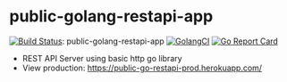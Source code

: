 # public-golang-restapi-app
[![Build Status](https://travis-ci.org/ncmd/public-golang-restapi-app.svg?branch=master)](https://travis-ci.org/ncmd/public-golang-restapi-app): public-golang-restapi-app
[![GolangCI](https://golangci.com/badges/github.com/ncmd/public-golang-restapi-app.svg)](https://golangci.com)
[![Go Report Card](https://goreportcard.com/badge/github.com/ncmd/public-golang-restapi-app)](https://goreportcard.com/report/github.com/ncmd/public-golang-restapi-app)

- REST API Server using basic http go library
- View production: <https://public-go-restapi-prod.herokuapp.com/>